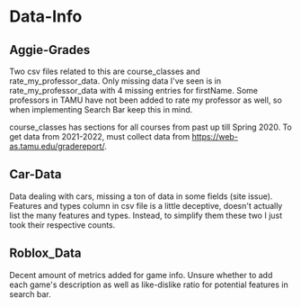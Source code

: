 # Data-Info

## Aggie-Grades
Two csv files related to this are course_classes and rate_my_professor_data. Only missing data I've seen is in rate_my_professor_data with 4 missing entries for firstName.
Some professors in TAMU have not been added to rate my professor as well, so when implementing Search Bar keep this in mind.

course_classes has sections for all courses from past up till Spring 2020. To get data from 2021-2022, must collect data from https://web-as.tamu.edu/gradereport/.

## Car-Data
Data dealing with cars, missing a ton of data in some fields (site issue). Features and types column in csv file is a little deceptive, doesn't actually list the many features and types. Instead, to simplify them these two I just took their respective counts.

## Roblox_Data
Decent amount of metrics added for game info. Unsure whether to add each game's description as well as like-dislike ratio for potential features in search bar.
